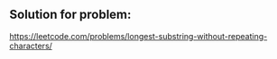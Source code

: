 ## Solution for problem:
https://leetcode.com/problems/longest-substring-without-repeating-characters/